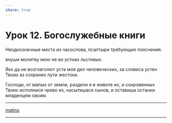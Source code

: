```yaml
---
share: true
---
```


# Урок 12. Богослужебные книги
Неоднозначные места из часослова, псалтыри требующие пояснения.

внуши молитву мою не во устнах льстивых.

Яко да не возглаголют уста моя дел человеческих, за словеса устен Твоих аз сохраних пути жестоки.

Господи, от малых от земли, раздели я в животе их, и сокровенных Твоих исполнися чрево их, насытишася сынов, и оставиша останки младенцeм своим.

---
[matins](matins.md)

---
